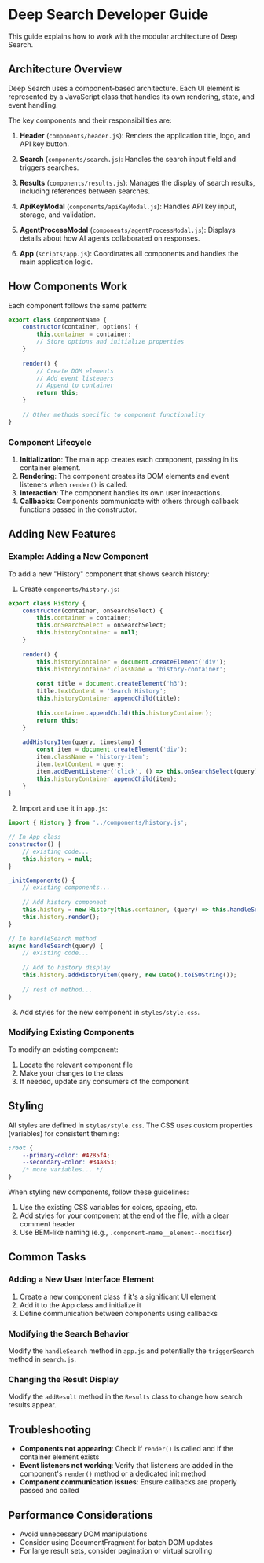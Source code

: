 # Deep Search Developer Guide

This guide explains how to work with the modular architecture of Deep Search.

## Architecture Overview

Deep Search uses a component-based architecture. Each UI element is represented by a JavaScript class that handles its own rendering, state, and event handling.

The key components and their responsibilities are:

1. **Header** (`components/header.js`): Renders the application title, logo, and API key button.

2. **Search** (`components/search.js`): Handles the search input field and triggers searches.

3. **Results** (`components/results.js`): Manages the display of search results, including references between searches.

4. **ApiKeyModal** (`components/apiKeyModal.js`): Handles API key input, storage, and validation.

5. **AgentProcessModal** (`components/agentProcessModal.js`): Displays details about how AI agents collaborated on responses.

6. **App** (`scripts/app.js`): Coordinates all components and handles the main application logic.

## How Components Work

Each component follows the same pattern:

```javascript
export class ComponentName {
    constructor(container, options) {
        this.container = container;
        // Store options and initialize properties
    }
    
    render() {
        // Create DOM elements
        // Add event listeners
        // Append to container
        return this;
    }
    
    // Other methods specific to component functionality
}
```

### Component Lifecycle

1. **Initialization**: The main app creates each component, passing in its container element.
2. **Rendering**: The component creates its DOM elements and event listeners when `render()` is called.
3. **Interaction**: The component handles its own user interactions.
4. **Callbacks**: Components communicate with others through callback functions passed in the constructor.

## Adding New Features

### Example: Adding a New Component

To add a new "History" component that shows search history:

1. Create `components/history.js`:

```javascript
export class History {
    constructor(container, onSearchSelect) {
        this.container = container;
        this.onSearchSelect = onSearchSelect;
        this.historyContainer = null;
    }
    
    render() {
        this.historyContainer = document.createElement('div');
        this.historyContainer.className = 'history-container';
        
        const title = document.createElement('h3');
        title.textContent = 'Search History';
        this.historyContainer.appendChild(title);
        
        this.container.appendChild(this.historyContainer);
        return this;
    }
    
    addHistoryItem(query, timestamp) {
        const item = document.createElement('div');
        item.className = 'history-item';
        item.textContent = query;
        item.addEventListener('click', () => this.onSearchSelect(query));
        this.historyContainer.appendChild(item);
    }
}
```

2. Import and use it in `app.js`:

```javascript
import { History } from '../components/history.js';

// In App class
constructor() {
    // existing code...
    this.history = null;
}

_initComponents() {
    // existing components...
    
    // Add history component
    this.history = new History(this.container, (query) => this.handleSearch(query));
    this.history.render();
}

// In handleSearch method
async handleSearch(query) {
    // existing code...
    
    // Add to history display
    this.history.addHistoryItem(query, new Date().toISOString());
    
    // rest of method...
}
```

3. Add styles for the new component in `styles/style.css`.

### Modifying Existing Components

To modify an existing component:

1. Locate the relevant component file
2. Make your changes to the class
3. If needed, update any consumers of the component

## Styling

All styles are defined in `styles/style.css`. The CSS uses custom properties (variables) for consistent theming:

```css
:root {
    --primary-color: #4285f4;
    --secondary-color: #34a853;
    /* more variables... */
}
```

When styling new components, follow these guidelines:

1. Use the existing CSS variables for colors, spacing, etc.
2. Add styles for your component at the end of the file, with a clear comment header
3. Use BEM-like naming (e.g., `.component-name__element--modifier`)

## Common Tasks

### Adding a New User Interface Element

1. Create a new component class if it's a significant UI element
2. Add it to the App class and initialize it
3. Define communication between components using callbacks

### Modifying the Search Behavior

Modify the `handleSearch` method in `app.js` and potentially the `triggerSearch` method in `search.js`.

### Changing the Result Display

Modify the `addResult` method in the `Results` class to change how search results appear.

## Troubleshooting

- **Components not appearing**: Check if `render()` is called and if the container element exists
- **Event listeners not working**: Verify that listeners are added in the component's `render()` method or a dedicated init method
- **Component communication issues**: Ensure callbacks are properly passed and called

## Performance Considerations

- Avoid unnecessary DOM manipulations
- Consider using DocumentFragment for batch DOM updates
- For large result sets, consider pagination or virtual scrolling 